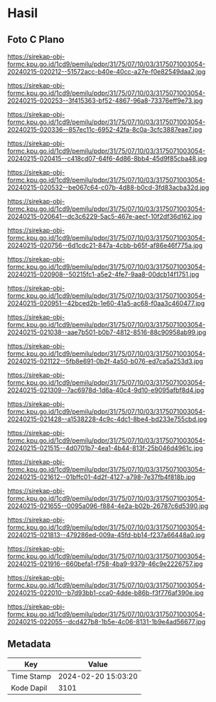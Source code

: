 # Hasil

## Foto C Plano

https://sirekap-obj-formc.kpu.go.id/1cd9/pemilu/pdpr/31/75/07/10/03/3175071003054-20240215-020212--51572acc-b40e-40cc-a27e-f0e82549daa2.jpg

https://sirekap-obj-formc.kpu.go.id/1cd9/pemilu/pdpr/31/75/07/10/03/3175071003054-20240215-020253--3f415363-bf52-4867-96a8-73376eff9e73.jpg

https://sirekap-obj-formc.kpu.go.id/1cd9/pemilu/pdpr/31/75/07/10/03/3175071003054-20240215-020336--857ec11c-6952-42fa-8c0a-3cfc3887eae7.jpg

https://sirekap-obj-formc.kpu.go.id/1cd9/pemilu/pdpr/31/75/07/10/03/3175071003054-20240215-020415--c418cd07-64f6-4d86-8bb4-45d9f85cba48.jpg

https://sirekap-obj-formc.kpu.go.id/1cd9/pemilu/pdpr/31/75/07/10/03/3175071003054-20240215-020532--be067c64-c07b-4d88-b0cd-3fd83acba32d.jpg

https://sirekap-obj-formc.kpu.go.id/1cd9/pemilu/pdpr/31/75/07/10/03/3175071003054-20240215-020641--dc3c6229-5ac5-467e-aecf-10f2df36d162.jpg

https://sirekap-obj-formc.kpu.go.id/1cd9/pemilu/pdpr/31/75/07/10/03/3175071003054-20240215-020756--6d1cdc21-847a-4cbb-b65f-af86e46f775a.jpg

https://sirekap-obj-formc.kpu.go.id/1cd9/pemilu/pdpr/31/75/07/10/03/3175071003054-20240215-020908--50215fc1-a5e2-4fe7-9aa8-00dcb14f1751.jpg

https://sirekap-obj-formc.kpu.go.id/1cd9/pemilu/pdpr/31/75/07/10/03/3175071003054-20240215-020951--42bced2b-1e60-41a5-ac68-f0aa3c460477.jpg

https://sirekap-obj-formc.kpu.go.id/1cd9/pemilu/pdpr/31/75/07/10/03/3175071003054-20240215-021038--aae7b501-b0b7-4812-8516-88c90958ab99.jpg

https://sirekap-obj-formc.kpu.go.id/1cd9/pemilu/pdpr/31/75/07/10/03/3175071003054-20240215-021122--5fb8e691-0b2f-4a50-b076-ed7ca5a253d3.jpg

https://sirekap-obj-formc.kpu.go.id/1cd9/pemilu/pdpr/31/75/07/10/03/3175071003054-20240215-021309--7ac6978d-1d6a-40c4-9d10-e9095afbf8d4.jpg

https://sirekap-obj-formc.kpu.go.id/1cd9/pemilu/pdpr/31/75/07/10/03/3175071003054-20240215-021428--a1538228-4c9c-4dc1-8be4-bd233e755cbd.jpg

https://sirekap-obj-formc.kpu.go.id/1cd9/pemilu/pdpr/31/75/07/10/03/3175071003054-20240215-021515--4d0701b7-4ea1-4b44-813f-25b046d4961c.jpg

https://sirekap-obj-formc.kpu.go.id/1cd9/pemilu/pdpr/31/75/07/10/03/3175071003054-20240215-021612--01bffc01-4d2f-4127-a798-7e37fb4f818b.jpg

https://sirekap-obj-formc.kpu.go.id/1cd9/pemilu/pdpr/31/75/07/10/03/3175071003054-20240215-021655--0095a096-f884-4e2a-b02b-26787c6d5390.jpg

https://sirekap-obj-formc.kpu.go.id/1cd9/pemilu/pdpr/31/75/07/10/03/3175071003054-20240215-021813--479286ed-009a-45fd-bb14-f237a66448a0.jpg

https://sirekap-obj-formc.kpu.go.id/1cd9/pemilu/pdpr/31/75/07/10/03/3175071003054-20240215-021916--660befa1-f758-4ba9-9379-46c9e2226757.jpg

https://sirekap-obj-formc.kpu.go.id/1cd9/pemilu/pdpr/31/75/07/10/03/3175071003054-20240215-022010--b7d93bb1-cca0-4dde-b86b-f3f776af390e.jpg

https://sirekap-obj-formc.kpu.go.id/1cd9/pemilu/pdpr/31/75/07/10/03/3175071003054-20240215-022055--dcd427b8-1b5e-4c06-8131-1b9e4ad56677.jpg


## Metadata

| Key        | Value               |
| ---------- | ------------------- |
| Time Stamp | 2024-02-20 15:03:20 |
| Kode Dapil | 3101                |



